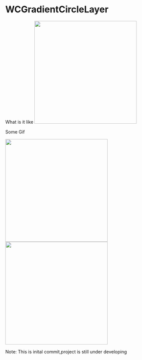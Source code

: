 # WCGradientCircleLayer
What is it like
<img src="https://raw.github.com/wenchenhuang/WCBlurSideMenu/master/Screenshots/static.png" width="320" />

Some Gif


<img src="https://raw.github.com/wenchenhuang/WCBlurSideMenu/master/Screenshots/demo1.gif" width="320" />


<img src="https://raw.github.com/wenchenhuang/WCBlurSideMenu/master/Screenshots/demo2.gif" width="320" />

Note: This is inital commit,project is still under developing
